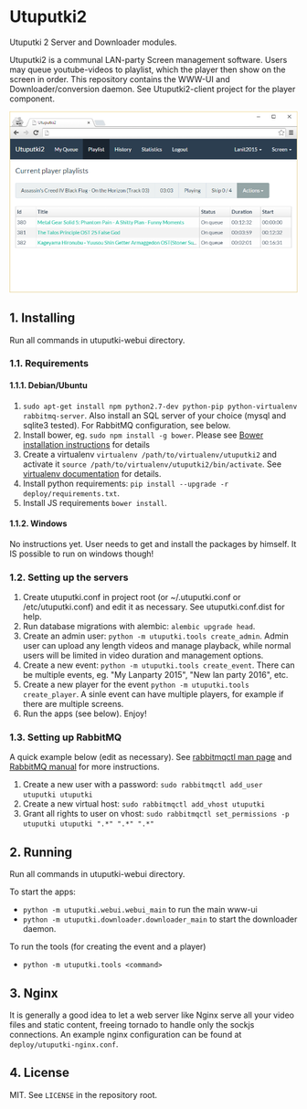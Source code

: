 # Utuputki2

Utuputki 2 Server and Downloader modules.

Utuputki2 is a communal LAN-party Screen management software. Users may queue youtube-videos to playlist, which the player
then show on the screen in order. This repository contains the WWW-UI and Downloader/conversion daemon. See
Utuputki2-client project for the player component.

![Screenshot](https://raw.githubusercontent.com/katajakasa/Utuputki2/master/media/screen.png)

## 1. Installing

Run all commands in utuputki-webui directory.

### 1.1. Requirements

#### 1.1.1. Debian/Ubuntu

1. `sudo apt-get install npm python2.7-dev python-pip python-virtualenv rabbitmq-server`. Also install an SQL server of your choice (mysql and sqlite3 tested). For RabbitMQ configuration, see below.
2. Install bower, eg. `sudo npm install -g bower`. Please see [Bower installation  instructions](http://bower.io/#install-bower) for details
3. Create a virtualenv `virtualenv /path/to/virtualenv/utuputki2` and activate it `source /path/to/virtualenv/utuputki2/bin/activate`. See [virtualenv documentation](https://virtualenv.pypa.io/en/latest/) for details.
4. Install python requirements: `pip install --upgrade -r deploy/requirements.txt`.
5. Install JS requirements `bower install`.

#### 1.1.2. Windows

No instructions yet. User needs to get and install the packages by himself. It IS possible to run on windows though!

### 1.2. Setting up the servers

1. Create utuputki.conf in project root (or ~/.utuputki.conf or /etc/utuputki.conf) and edit it as necessary.
   See utuputki.conf.dist for help.
2. Run database migrations with alembic: `alembic upgrade head`.
3. Create an admin user: `python -m utuputki.tools create_admin`. Admin user can upload any length videos and manage playback, while normal users will be limited in video duration and management options.
4. Create a new event: `python -m utuputki.tools create_event`. There can be multiple events, eg. "My Lanparty 2015", "New lan party 2016", etc.
5. Create a new player for the event `python -m utuputki.tools create_player`. A sinle event can have multiple players, for example if there are multiple screens.
6. Run the apps (see below). Enjoy!

### 1.3. Setting up RabbitMQ

A quick example below (edit as necessary). See [rabbitmqctl man page](https://www.rabbitmq.com/man/rabbitmqctl.1.man.html) and [RabbitMQ manual](https://www.rabbitmq.com/download.html) for more instructions.

1. Create a new user with a password: `sudo rabbitmqctl add_user utuputki utuputki`
2. Create a new virtual host: `sudo rabbitmqctl add_vhost utuputki`
3. Grant all rights to user on vhost: `sudo rabbitmqctl set_permissions -p utuputki utuputki ".*" ".*" ".*"`

## 2. Running

Run all commands in utuputki-webui directory.

To start the apps:
* `python -m utuputki.webui.webui_main` to run the main www-ui
* `python -m utuputki.downloader.downloader_main` to start the downloader daemon.

To run the tools (for creating the event and a player)
* `python -m utuputki.tools <command>`

## 3. Nginx

It is generally a good idea to let a web server like Nginx serve all your video files and static content, freeing tornado to handle only the sockjs connections. An example nginx configuration can be found at `deploy/utuputki-nginx.conf`.

## 4. License

MIT. See `LICENSE` in the repository root.
